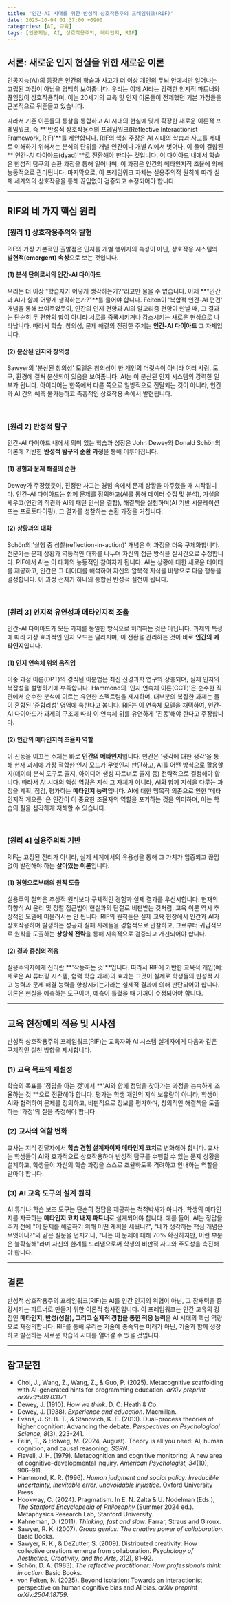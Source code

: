 ```yaml
---
title: "인간-AI 시대를 위한 반성적 상호작용주의 프레임워크(RIF)"
date: 2025-10-04 01:37:00 +0900
categories: [AI, 교육]
tags: [인공지능, AI, 상호작용주의, 메타인지, RIF]
---
```


## 서론: 새로운 인지 현실을 위한 새로운 이론

인공지능(AI)의 등장은 인간의 학습과 사고가 더 이상 개인의 두뇌 안에서만 일어나는 고립된 과정이 아님을 명백히 보여줍니다. 우리는 이제 AI라는 강력한 인지적 파트너와 끊임없이 상호작용하며, 이는 20세기의 교육 및 인지 이론들이 전제했던 기본 가정들을 근본적으로 뒤흔들고 있습니다.

따라서 기존 이론들의 통찰을 통합하고 AI 시대의 현실에 맞게 확장한 새로운 이론적 프레임워크, 즉 **'반성적 상호작용주의 프레임워크(Reflective Interactionist Framework, RIF)'**를 제안합니다.
​
RIF의 핵심 주장은 AI 시대의 학습과 사고를 제대로 이해하기 위해서는 분석의 단위를 개별 인간이나 개별 AI에서 벗어나, 이 둘이 결합된 **'인간-AI 다이아드(dyad)'**로 전환해야 한다는 것입니다. 이 다이아드 내에서 학습은 반성적 탐구의 순환 과정을 통해 일어나며, 이 과정은 인간의 메타인지적 조율에 의해 능동적으로 관리됩니다. 마지막으로, 이 프레임워크 자체는 실용주의적 원칙에 따라 실제 세계와의 상호작용을 통해 끊임없이 검증되고 수정되어야 합니다.

---

## RIF의 네 가지 핵심 원리

### [원리 1] 상호작용주의와 발현
RIF의 가장 기본적인 출발점은 인지를 개별 행위자의 속성이 아닌, 상호작용 시스템의 **발현적(emergent) 속성**으로 보는 것입니다.

#### (1) 분석 단위로서의 인간-AI 다이아드
우리는 더 이상 "학습자가 어떻게 생각하는가?"라고만 물을 수 없습니다. 이제 **"인간과 AI가 함께 어떻게 생각하는가?"**를 물어야 합니다. Felten이 '복합적 인간-AI 편견' 개념을 통해 보여주었듯이, 인간의 인지 편향과 AI의 알고리즘 편향이 만날 때, 그 결과는 단순히 두 편향의 합이 아니라 서로를 증폭시키거나 감소시키는 새로운 현상으로 나타납니다. 따라서 학습, 창의성, 문제 해결의 진정한 주체는 **인간-AI 다이아드** 그 자체입니다.

#### (2) 분산된 인지와 창의성
Sawyer의 '분산된 창의성' 모델은 창의성이 한 개인의 머릿속이 아니라 여러 사람, 도구, 환경에 걸쳐 분산되어 있음을 보여줍니다. AI는 이 분산된 인지 시스템의 강력한 일부가 됩니다. 아이디어는 한쪽에서 다른 쪽으로 일방적으로 전달되는 것이 아니라, 인간과 AI 간의 예측 불가능하고 즉흥적인 상호작용 속에서 발현됩니다.

<br>

### [원리 2] 반성적 탐구
인간-AI 다이아드 내에서 의미 있는 학습과 성장은 John Dewey와 Donald Schön의 이론에 기반한 **반성적 탐구의 순환 과정**을 통해 이루어집니다.

#### (1) 경험과 문제 해결의 순환
Dewey가 주장했듯이, 진정한 사고는 경험 속에서 문제 상황을 마주했을 때 시작됩니다. 인간-AI 다이아드는 함께 문제를 정의하고(AI를 통해 데이터 수집 및 분석), 가설을 세우고(인간의 직관과 AI의 패턴 인식을 결합), 해결책을 실험하며(AI 기반 시뮬레이션 또는 프로토타이핑), 그 결과를 성찰하는 순환 과정을 거칩니다.

#### (2) 상황과의 대화
Schön의 '실행 중 성찰(reflection-in-action)' 개념은 이 과정을 더욱 구체화합니다. 전문가는 문제 상황과 역동적인 대화를 나누며 자신의 접근 방식을 실시간으로 수정합니다. RIF에서 AI는 이 대화의 능동적인 참여자가 됩니다. AI는 상황에 대한 새로운 데이터를 제공하고, 인간은 그 데이터를 해석하며 자신의 암묵적 지식을 바탕으로 다음 행동을 결정합니다. 이 과정 전체가 하나의 통합된 반성적 실천이 됩니다.

<br>

### [원리 3] 인지적 유연성과 메타인지적 조율
인간-AI 다이아드가 모든 과제를 동일한 방식으로 처리하는 것은 아닙니다. 과제의 특성에 따라 가장 효과적인 인지 모드는 달라지며, 이 전환을 관리하는 것이 바로 **인간의 메타인지**입니다.

#### (1) 인지 연속체 위의 움직임
이중 과정 이론(DPT)의 경직된 이분법은 최신 신경과학 연구와 상충되며, 실제 인지의 복잡성을 설명하기에 부족합니다. Hammond의 '인지 연속체 이론(CCT)'은 순수한 직관에서 순수한 분석에 이르는 유연한 스펙트럼을 제시하며, 대부분의 복잡한 과제는 둘이 혼합된 '준합리성' 영역에 속한다고 봅니다. RIF는 이 연속체 모델을 채택하여, 인간-AI 다이아드가 과제의 구조에 따라 이 연속체 위를 유연하게 '진동'해야 한다고 주장합니다.

#### (2) 인간의 메타인지적 조율자 역할
이 진동을 이끄는 주체는 바로 **인간의 메타인지**입니다. 인간은 '생각에 대한 생각'을 통해 현재 과제에 가장 적합한 인지 모드가 무엇인지 판단하고, AI를 어떤 방식으로 활용할지(데이터 분석 도구로 쓸지, 아이디어 생성 파트너로 쓸지 등) 전략적으로 결정해야 합니다. 따라서 AI 시대의 핵심 역량은 지식 그 자체가 아니라, AI와 함께 지식을 다루는 과정을 계획, 점검, 평가하는 **메타인지 능력**입니다. AI에 대한 맹목적 의존으로 인한 '메타인지적 게으름' 은 인간이 이 중요한 조율자의 역할을 포기하는 것을 의미하며, 이는 학습의 질을 심각하게 저해할 수 있습니다.

<br>

### [원리 4] 실용주의적 기반
RIF는 고정된 진리가 아니라, 실제 세계에서의 유용성을 통해 그 가치가 입증되고 끊임없이 발전해야 하는 **살아있는 이론**입니다.

#### (1) 경험으로부터의 원칙 도출
실용주의 철학은 추상적 원리보다 구체적인 경험과 실제 결과를 우선시합니다. 현재의 하향식 AI 윤리 및 정렬 접근법이 현실과의 단절로 비판받는 것처럼, 교육 이론 역시 추상적인 모델에 머물러서는 안 됩니다. RIF의 원칙들은 실제 교육 현장에서 인간과 AI가 상호작용하며 발생하는 성공과 실패 사례들을 경험적으로 관찰하고, 그로부터 귀납적으로 원칙을 도출하는 **상향식 전략**을 통해 지속적으로 검증되고 개선되어야 합니다.

#### (2) 결과 중심의 적응
실용주의자에게 진리란 **'작동하는 것'**입니다. 따라서 RIF에 기반한 교육적 개입(예: 새로운 AI 튜터링 시스템, 협력 학습 과제)의 효과는 그것이 실제로 학생들의 반성적 사고 능력과 문제 해결 능력을 향상시키는가라는 실제적 결과에 의해 판단되어야 합니다. 이론은 현실을 예측하는 도구이며, 예측이 틀렸을 때 기꺼이 수정되어야 합니다.

---

## 교육 현장에의 적용 및 시사점

반성적 상호작용주의 프레임워크(RIF)는 교육자와 AI 시스템 설계자에게 다음과 같은 구체적인 실천 방향을 제시합니다.

### (1) 교육 목표의 재설정
학습의 목표를 '정답을 아는 것'에서 **'AI와 함께 정답을 찾아가는 과정을 능숙하게 조율하는 것'**으로 전환해야 합니다. 평가는 학생 개인의 지식 보유량이 아니라, 학생이 AI와 협력하여 문제를 정의하고, 비판적으로 정보를 평가하며, 창의적인 해결책을 도출하는 '과정'의 질을 측정해야 합니다.

### (2) 교사의 역할 변화
교사는 지식 전달자에서 **학습 경험 설계자이자 메타인지 코치**로 변화해야 합니다. 교사는 학생들이 AI와 효과적으로 상호작용하며 반성적 탐구를 수행할 수 있는 문제 상황을 설계하고, 학생들이 자신의 학습 과정을 스스로 조율하도록 격려하고 안내하는 역할을 맡아야 합니다.

### (3) AI 교육 도구의 설계 원칙
AI 튜터나 학습 보조 도구는 단순히 정답을 제공하는 척척박사가 아니라, 학생의 메타인지를 자극하는 **메타인지 코치 내지 파트너**로 설계되어야 합니다. 예를 들어, AI는 정답을 주기 전에 "이 문제를 해결하기 위해 어떤 계획을 세웠니?", "네가 생각하는 핵심 개념은 무엇이니?"와 같은 질문을 던지거나, "나는 이 문제에 대해 70% 확신하지만, 이런 부분은 불확실해"라며 자신의 한계를 드러냄으로써 학생의 비판적 사고와 주도성을 촉진해야 합니다.

---

## 결론

반성적 상호작용주의 프레임워크(RIF)는 AI를 인간 인지의 위협이 아닌, 그 잠재력을 증강시키는 파트너로 만들기 위한 이론적 청사진입니다. 이 프레임워크는 인간 고유의 강점인 **메타인지, 반성(성찰), 그리고 실제적 경험을 통한 적응 능력**을 AI 시대의 핵심 역량으로 재정의합니다. RIF를 통해 우리는 기술에 종속되는 미래가 아닌, 기술과 함께 성장하고 발전하는 새로운 학습의 시대를 열어갈 수 있을 것입니다.

---

## 참고문헌

* Choi, J., Wang, Z., Wang, Z., & Guo, P. (2025). Metacognitive scaffolding with AI-generated hints for programming education. *arXiv preprint arXiv:2509.03171*.
* Dewey, J. (1910). *How we think*. D. C. Heath & Co.
* Dewey, J. (1938). *Experience and education*. Macmillan.
* Evans, J. St. B. T., & Stanovich, K. E. (2013). Dual-process theories of higher cognition: Advancing the debate. *Perspectives on Psychological Science, 8*(3), 223-241.
* Felin, T., & Holweg, M. (2024, August). Theory is all you need: AI, human cognition, and causal reasoning. *SSRN*.
* Flavell, J. H. (1979). Metacognition and cognitive monitoring: A new area of cognitive–developmental inquiry. *American Psychologist, 34*(10), 906–911.
* Hammond, K. R. (1996). *Human judgment and social policy: Irreducible uncertainty, inevitable error, unavoidable injustice*. Oxford University Press.
* Hookway, C. (2024). Pragmatism. In E. N. Zalta & U. Nodelman (Eds.), *The Stanford Encyclopedia of Philosophy* (Summer 2024 ed.). Metaphysics Research Lab, Stanford University.
* Kahneman, D. (2011). *Thinking, fast and slow*. Farrar, Straus and Giroux.
* Sawyer, R. K. (2007). *Group genius: The creative power of collaboration*. Basic Books.
* Sawyer, R. K., & DeZutter, S. (2009). Distributed creativity: How collective creations emerge from collaboration. *Psychology of Aesthetics, Creativity, and the Arts, 3*(2), 81–92.
* Schön, D. A. (1983). *The reflective practitioner: How professionals think in action*. Basic Books.
* von Felten, N. (2025). Beyond isolation: Towards an interactionist perspective on human cognitive bias and AI bias. *arXiv preprint arXiv:2504.18759*.
